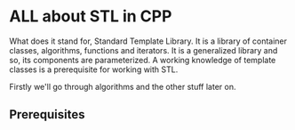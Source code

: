 # ALL about STL in CPP

What does it stand for, Standard Template Library. It is a library of container classes, algorithms, functions and iterators. It is a generalized library and so, its components are parameterized. A working knowledge of template classes is a prerequisite for working with STL.

Firstly we'll go through algorithms and the other stuff later on.

## Prerequisites